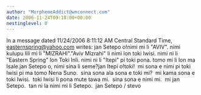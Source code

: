 ```yaml
---
author: "MorphemeAddict@wmconnect.com"
date: 2006-11-24T09:18:00+00:00
nestinglevel: 0
---
```

In a message dated 11/24/2006 8:11:12 AM Central Standard Time, [easternspring@yahoo.com](mailto://easternspring@yahoo.com) writes:
jan Setepo o!nimi mi li "AVIV". nimi kulupu lili mi li "MIZRAHI"."Aviv Mizrahi" li nimi lon toki Iwisi. nimi ni li "Eastern Spring" lon Toki Inli. nimi ni li "Itepi" pi toki pona. tomo mi li lon ma Isale.jan Setepo o, nimi sina li seme?jan Itepi o!toki!  mi sona e nimi pi toki Iwisi pi ma tomo Nena Suno.  sina sona ala sona e toki mi?  mi kama sona e toki Iwisi.  toki Iwisi li pona mute tawa mi.  sina sona e nimi mi.  mi jan Setepo.  tan ni la nimi mi li Setepo.  jan Setepo / stevo